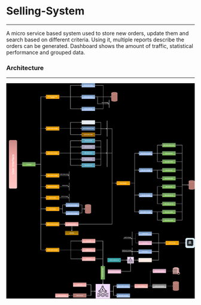 # Selling-System

---

A micro service based system used to store new orders, update them and search based on different criteria.
Using it, multiple reports describe the orders can be generated.
Dashboard shows the amount of traffic, statistical performance and grouped data.

### Architecture

---

![Architecture](./docs/architecture/selling-system.drawio.svg)
